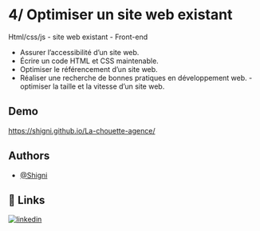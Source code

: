 # 4/ Optimiser un site web existant

Html/css/js - site web existant - Front-end
- Assurer l’accessibilité d’un site web.
- Écrire un code HTML et CSS maintenable.
- Optimiser le référencement d’un site web.
- Réaliser une recherche de bonnes pratiques en développement web.
-optimiser la taille et la vitesse d’un site web.


## Demo

https://shigni.github.io/La-chouette-agence/


## Authors

- [@Shigni](https://www.github.com/shigni)


## 🔗 Links
[![linkedin](https://img.shields.io/badge/linkedin-0A66C2?style=for-the-badge&logo=linkedin&logoColor=white)](https://www.linkedin.com/in/louis-servant-0985761ba/)
